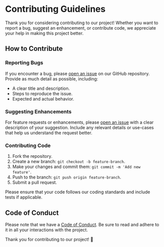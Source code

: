 # Contributing Guidelines

Thank you for considering contributing to our project! Whether you want to report a bug, suggest an enhancement, or contribute code, we appreciate your help in making this project better.

## How to Contribute

### Reporting Bugs

If you encounter a bug, please [open an issue](../../issues/) on our GitHub repository. Provide as much detail as possible, including:

- A clear title and description.
- Steps to reproduce the issue.
- Expected and actual behavior.

### Suggesting Enhancements

For feature requests or enhancements, please [open an issue](../../issues/) with a clear description of your suggestion. Include any relevant details or use-cases that help us understand the request better.

### Contributing Code

1. Fork the repository.
2. Create a new branch: `git checkout -b feature-branch`.
3. Make your changes and commit them: `git commit -m 'Add new feature'`.
4. Push to the branch: `git push origin feature-branch`.
5. Submit a pull request.

Please ensure that your code follows our coding standards and include tests if applicable.

## Code of Conduct

Please note that we have a [Code of Conduct](CODE_OF_CONDUCT.md). Be sure to read and adhere to it in all your interactions with the project.

Thank you for contributing to our project! 🎉
